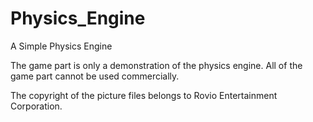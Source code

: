 # Physics_Engine
 A Simple Physics Engine
 
 The game part is only a demonstration of the physics engine. All of the game part cannot be used commercially.
 
 The copyright of the picture files belongs to Rovio Entertainment Corporation.
